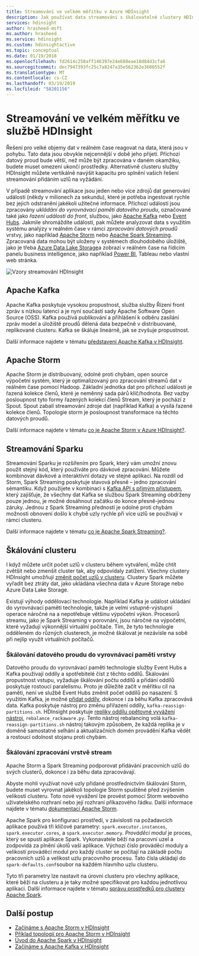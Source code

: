 ```yaml
---
title: Streamování ve velkém měřítku v Azure HDInsight
description: Jak používat data streamování s škálovatelné clustery HDInsight.
services: hdinsight
author: hrasheed-msft
ms.author: hrasheed
ms.service: hdinsight
ms.custom: hdinsightactive
ms.topic: conceptual
ms.date: 01/19/2018
ms.openlocfilehash: fd2614c258aff146397e24e688eae18d84d3cfa6
ms.sourcegitcommit: dec7947393fc25c7a8247a35e562362e3600552f
ms.translationtype: MT
ms.contentlocale: cs-CZ
ms.lasthandoff: 03/19/2019
ms.locfileid: "58201156"
---
```

# <a name="streaming-at-scale-in-hdinsight"></a>Streamování ve velkém měřítku ve službě HDInsight

Řešení pro velké objemy dat v reálném čase reagovat na data, která jsou v pohybu. Tato data jsou obvykle nejcennější v době jeho přijetí. Příchozí datový proud bude větší, než může být zpracována v daném okamžiku, budete muset omezení ukončí prostředky. Alternativně clusteru služby HDInsight můžete vertikálně navýšit kapacitu pro splnění vašich řešení streamování přidáním uzlů na vyžádání.


V případě streamování aplikace jsou jeden nebo více zdrojů dat generování události (někdy v milionech za sekundu), které je potřeba ingestovat rychle bez jejich odstranění jakékoli užitečné informace. Příchozí události jsou zpracovány *ukládání do vyrovnávací paměti datového proudu*, označované také jako *řazení událostí do front*, službou, jako [Apache Kafka](kafka/apache-kafka-introduction.md) nebo [Event Hubs](https://azure.microsoft.com/services/event-hubs/). Jakmile shromáždíte události, pak můžete analyzovat data s využitím systému analýzy v reálném čase v rámci *zpracování datových proudů* vrstvy, jako například [Apache Storm](storm/apache-storm-overview.md) nebo [Apache Spark Streaming](spark/apache-spark-streaming-overview.md). Zpracovaná data mohou být uloženy v systémech dlouhodobého úložiště, jako je třeba [Azure Data Lake Storage](https://azure.microsoft.com/services/storage/data-lake-storage/)a zobrazí v reálném čase na řídicím panelu business intelligence, jako například [Power BI](https://powerbi.microsoft.com), Tableau nebo vlastní web stránka.


![Vzory streamování HDInsight](./media/hdinsight-streaming-at-scale-overview/HDInsight-streaming-patterns.png)

## <a name="apache-kafka"></a>Apache Kafka

Apache Kafka poskytuje vysokou propustnost, služba služby Řízení front zpráv s nízkou latencí a je nyní součástí sady Apache Software Open Source (OSS). Kafka používá publikování a přihlášení k odběru zasílání zpráv model a úložiště proudů dělená data bezpečně v distribuované, replikované clusteru. Kafka se škáluje lineárně, jak se zvyšuje propustnost.

Další informace najdete v tématu [představení Apache Kafka v HDInsight](kafka/apache-kafka-introduction.md).

## <a name="apache-storm"></a>Apache Storm

Apache Storm je distribuovaný, odolné proti chybám, open source výpočetní systém, který je optimalizovaný pro zpracování streamů dat v reálném čase pomocí Hadoop. Základní jednotka dat pro příchozí události je řazená kolekce členů, které je neměnný sada párů klíč/hodnota. Bez vazby posloupnost tyto formy řazených kolekcí členů Stream, který je pochází z Spout. Spout zabalí streamování zdroje dat (například Kafka) a vysílá řazené kolekce členů. Topologie storm je posloupnost transformace na těchto datových proudů.

Další informace najdete v tématu [co je Apache Storm v Azure HDInsight?](storm/apache-storm-overview.md).

## <a name="spark-streaming"></a>Streamování Sparku

Streamování Sparku je rozšířením pro Spark, který vám umožní znovu použít stejný kód, který používáte pro dávkové zpracování. Můžete kombinovat dávkové a interaktivní dotazy ve stejné aplikaci. Na rozdíl od Storm, Spark Streaming poskytuje stavová přesně – jedno zpracování sémantiku. Když použijete v kombinaci s [Kafka API s přímým přístupem](https://spark.apache.org/docs/latest/streaming-kafka-integration.html), který zajišťuje, že všechny dat Kafka se službou Spark Streaming obdrženy pouze jednou, je možné dosáhnout začátku do konce přesně-jednou záruky. Jednou z Spark Streaming předností je odolné proti chybám možnosti obnovení došlo k chybě uzly rychle při více uzlů se používají v rámci clusteru.

Další informace najdete v tématu [co je Apache Spark Streaming?](hdinsight-spark-streaming-overview.md).

## <a name="scaling-a-cluster"></a>Škálování clusteru

I když můžete určit počet uzlů v clusteru během vytváření, může chtít zvětšit nebo zmenšit cluster tak, aby odpovídaly zatížení. Všechny clustery HDInsight umožňují [změnit počet uzlů v clusteru](hdinsight-administer-use-portal-linux.md#scale-clusters). Clustery Spark můžete vyřadit bez ztráty dat, jako ukládána všechna data v Azure Storage nebo Azure Data Lake Storage.

Existují výhody oddělovací technologie. Například Kafka je událost ukládání do vyrovnávací paměti technologie, takže je velmi vstupně-výstupní operace náročné na a nepotřebuje většinu výpočetní výkon. Procesorů streamu, jako je Spark Streaming v porovnání, jsou náročné na výpočetní, které vyžadují výkonnější virtuální počítače. Tím, že tyto technologie odděleném do různých clusterech, je možné škálovat je nezávisle na sobě při nejlíp využít virtuálních počítačů.

### <a name="scale-the-stream-buffering-layer"></a>Škálování datového proudu do vyrovnávací paměti vrstvy

Datového proudu do vyrovnávací paměti technologie služby Event Hubs a Kafka používají oddíly a spotřebitelé číst z těchto oddílů. Škálování propustnost vstupu, vyžaduje škálování počtu oddílů a přidání oddílů poskytuje rostoucí paralelismu. Proto je důležité začít v měřítku cíl na paměti, není ve službě Event Hubs změnit počet oddílů po nasazení. S využitím Kafka, je možné [přidat oddíly](https://kafka.apache.org/documentation.html#basic_ops_cluster_expansion), dokonce i za běhu Kafka zpracovává data. Kafka poskytuje nástroj pro změnu přiřazení oddíly, `kafka-reassign-partitions.sh`. HDInsight poskytuje [repliky oddílu opětovné vyvážení nástroj](https://github.com/hdinsight/hdinsight-kafka-tools), `rebalance_rackaware.py`. Tento nástroj rebalancing volá `kafka-reassign-partitions.sh` nástroj takovým způsobem, že každá replika je v doméně samostatné selhání a aktualizačních domén provádění Kafka vědět a rostoucí odolnost stojanu proti chybám.

### <a name="scale-the-stream-processing-layer"></a>Škálování zpracování vrstvě stream

Apache Storm a Spark Streaming podporovat přidávání pracovních uzlů do svých clusterů, dokonce i za běhu data zpracovávají.

Abyste mohli využívat nové uzly přidané prostřednictvím škálování Storm, budete muset vyrovnat jakékoli topologie Storm spuštěné před zvýšením velikosti clusteru. Toto nové vyvážení lze provést pomocí Storm webového uživatelského rozhraní nebo její rozhraní příkazového řádku. Další informace najdete v tématu [dokumentaci Apache Storm](https://storm.apache.org/documentation/Understanding-the-parallelism-of-a-Storm-topology.html).

Apache Spark pro konfiguraci prostředí, v závislosti na požadavcích aplikace používá tři klíčové parametry: `spark.executor.instances`, `spark.executor.cores`, a `spark.executor.memory`. *Prováděcí modul* je proces, který se spustí aplikace Spark. Vykonavatele běží na pracovní uzel a zodpovídá za plnění úkolů vaší aplikace. Výchozí číslo prováděcí moduly a velikostí prováděcí modul pro každý cluster se počítají na základě počtu pracovních uzlů a velikost uzlu pracovního procesu. Tato čísla ukládají do `spark-defaults.conf`soubor na každém hlavního uzlu clusteru.

Tyto tři parametry lze nastavit na úrovni clusteru pro všechny aplikace, které běží na clusteru a je taky možné specifikovat pro každou jednotlivou aplikaci. Další informace najdete v tématu [správu prostředků pro clustery Apache Spark](spark/apache-spark-resource-manager.md).

## <a name="next-steps"></a>Další postup

* [Začínáme s Apache Storm v HDInsight](storm/apache-storm-tutorial-get-started-linux.md)
* [Příklad topologií pro Apache Storm v HDInsight](storm/apache-storm-example-topology.md)
* [Úvod do Apache Spark v HDInsight](spark/apache-spark-overview.md)
* [Začínáme s Apache Kafka v HDInsight](kafka/apache-kafka-get-started.md)
